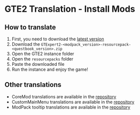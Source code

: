 # GTE2 Translation - Install Mods
## How to translate

1. First, you need to download the [latest version](https://github.com/GTModpackTeam/GTE2-Translations/releases)
2. Download the `GTExpert2-<modpack_version>-resourcepack-<questbook_version>.zip`
3. Open the GTE2 instance folder
4. Open the `resourcepacks` folder
5. Paste the downloaded file
6. Run the instance and enjoy the game!

## Other translations
- CoreMod translations are available in the [repository](https://github.com/GTModpackTeam/GTExpert-Core)
- CustomMainMenu translations are available in the [repository](https://github.com/GTModpackTeam/GregTech-Expert-2/tree/main/overrides/resources)
- ModPack tooltip translations are available in the [repository](https://github.com/GTModpackTeam/GregTech-Expert-2/tree/main/overrides/resources)
